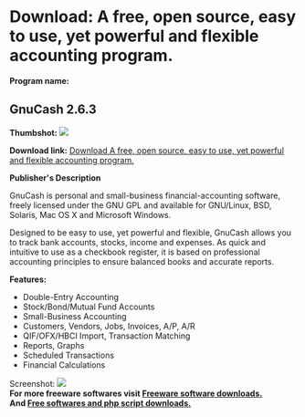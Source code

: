# Download: A free, open source, easy to use, yet powerful and flexible accounting program.

**Program name:**

## GnuCash 2.6.3

  
**Thumbshot:** ![](http://www.freewarefiles.com/screenshot/gnucash_md.gif)   
  
**Download link:** [Download A free, open source, easy to use, yet powerful and flexible accounting program.](http://freesoftwares.boysofts.com/GnuCash_program_47991.html)  
  


**Publisher's Description**  
  


GnuCash is personal and small-business financial-accounting software, freely licensed under the GNU GPL and available for GNU/Linux, BSD, Solaris, Mac OS X and Microsoft Windows. 

Designed to be easy to use, yet powerful and flexible, GnuCash allows you to track bank accounts, stocks, income and expenses. As quick and intuitive to use as a checkbook register, it is based on professional accounting principles to ensure balanced books and accurate reports. 

**Features:**

  * Double-Entry Accounting 
  * Stock/Bond/Mutual Fund Accounts 
  * Small-Business Accounting 
  * Customers, Vendors, Jobs, Invoices, A/P, A/R 
  * QIF/OFX/HBCI Import, Transaction Matching 
  * Reports, Graphs 
  * Scheduled Transactions 
  * Financial Calculations 

  
  
Screenshot: ![](http://www.freewarefiles.com/screenshot/gnucash.gif)   
**For more freeware softwares visit [Freeware software downloads.](http://freesoftwares.boysofts.com/)**   
**And [Free softwares and php script downloads.](http://www.boysofts.com/)**
